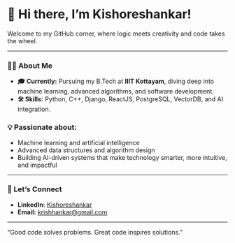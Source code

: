 # 👋 Hi there, I’m Kishoreshankar!  

Welcome to my GitHub corner, where logic meets creativity and code takes the wheel.  

---

### 🧑‍💻 About Me  
- **🎓 Currently:** Pursuing my B.Tech at **IIIT Kottayam**, diving deep into machine learning, advanced algorithms, and software development.  
- **🛠️ Skills:** Python, C++, Django, ReactJS, PostgreSQL, VectorDB, and AI integration.  
### 💡 Passionate about:  
- Machine learning and artificial intelligence  
- Advanced data structures and algorithm design  
- Building AI-driven systems that make technology smarter, more intuitive, and impactful  
---


### 🤝 Let’s Connect  
- **LinkedIn:** [Kishoreshankar](https://www.linkedin.com/in/kishore-shankar-s-93a37228a/)  
- **Email:** [krishhankar@gmail.com](mailto:krishhankar@gmail.com)  

---

“Good code solves problems. Great code inspires solutions.”  
